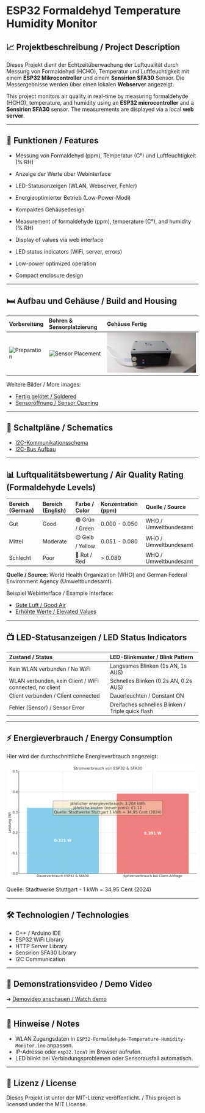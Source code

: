 # ESP32 Formaldehyd Temperature Humidity Monitor

## 📈 Projektbeschreibung / Project Description

Dieses Projekt dient der Echtzeitüberwachung der Luftqualität durch Messung von Formaldehyd (HCHO), Temperatur und Luftfeuchtigkeit mit einem **ESP32 Mikrocontroller** und einem **Sensirion SFA30** Sensor. 
Die Messergebnisse werden über einen lokalen **Webserver** angezeigt.

This project monitors air quality in real-time by measuring formaldehyde (HCHO), temperature, and humidity using an **ESP32 microcontroller** and a **Sensirion SFA30** sensor. 
The measurements are displayed via a local **web server**.

---

## 🏡 Funktionen / Features
- Messung von Formaldehyd (ppm), Temperatur (C°) und Luftfeuchtigkeit (% RH)
- Anzeige der Werte über Webinterface
- LED-Statusanzeigen (WLAN, Webserver, Fehler)
- Energieoptimierter Betrieb (Low-Power-Modi)
- Kompaktes Gehäusedesign

- Measurement of formaldehyde (ppm), temperature (C°), and humidity (% RH)
- Display of values via web interface
- LED status indicators (WiFi, server, errors)
- Low-power optimized operation
- Compact enclosure design

---

## 🛏️ Aufbau und Gehäuse / Build and Housing

| Vorbereitung | Bohren & Sensorplatzierung | Gehäuse Fertig |
|:---|:---|:---|
| ![Preparation](Bilder/Gehäuse/Bohrung_der_Struktur.jpg) | ![Sensor Placement](Bilder/Gehäuse/Platzierung_des_Sensors.jpg) | ![Finished Product](Bilder/Produkt/Produkt_Bild1.jfif) |

Weitere Bilder / More images:
- [Fertig gelötet / Soldered](Bilder/Gehäuse/Fertig_geloetet.jpg)
- [Sensoröffnung / Sensor Opening](Bilder/Gehäuse/Offnung_fuer_Sensor.jpg)

---

## 🔧 Schaltpläne / Schematics
- [I2C-Kommunikationsschema](Bilder/Schaltpläne/I2C_Kommunikation.png)
- [I2C-Bus Aufbau](Bilder/Schaltpläne/I2C_BUS.jpg)

---

## 📊 Luftqualitätsbewertung / Air Quality Rating (Formaldehyde Levels)

| Bereich (German) | Bereich (English) | Farbe / Color | Konzentration (ppm) | Quelle / Source |
|:---|:---|:---|:---|:---|
| Gut | Good | 🟢 Grün / Green | 0.000 - 0.050 | WHO / Umweltbundesamt |
| Mittel | Moderate | 🟡 Gelb / Yellow | 0.051 - 0.080 | WHO / Umweltbundesamt |
| Schlecht | Poor | 🔴 Rot / Red | > 0.080 | WHO / Umweltbundesamt |

**Quelle / Source:** World Health Organization (WHO) and German Federal Environment Agency (Umweltbundesamt).

Beispiel Webinterface / Example Interface:
- [Gute Luft / Good Air](Bilder/Webinterface_Screenshots/Im_gruenen_Bereich.jpeg)
- [Erhöhte Werte / Elevated Values](Bilder/Webinterface_Screenshots/Formaldehyd_Temperatur_rot.jpeg)

---

## 📺 LED-Statusanzeigen / LED Status Indicators

| Zustand / Status | LED-Blinkmuster / Blink Pattern |
|:---|:---|
| Kein WLAN verbunden / No WiFi | Langsames Blinken (1s AN, 1s AUS) |
| WLAN verbunden, kein Client / WiFi connected, no client | Schnelles Blinken (0.2s AN, 0.2s AUS) |
| Client verbunden / Client connected | Dauerleuchten / Constant ON |
| Fehler (Sensor) / Sensor Error | Dreifaches schnelles Blinken / Triple quick flash |

---

## ⚡ Energieverbrauch / Energy Consumption

Hier wird der durchschnittliche Energieverbrauch angezeigt:

![Energieverbrauch](Bilder/Energieverbrauch/Energieverbrauch_preislich.png)

Quelle: Stadtwerke Stuttgart - 1 kWh = 34,95 Cent (2024)

---

## 🛠️ Technologien / Technologies
- C++ / Arduino IDE
- ESP32 WiFi Library
- HTTP Server Library
- Sensirion SFA30 Library
- I2C Communication

---

## 🎥 Demonstrationsvideo / Demo Video

➔ [Demovideo anschauen / Watch demo](Video/VID-20240509-WA0027.mp4)

---

## 👀 Hinweise / Notes
- WLAN Zugangsdaten in `ESP32-Formaldehyde-Temperature-Humidity-Monitor.ino` anpassen.
- IP-Adresse oder `esp32.local` im Browser aufrufen.
- LED blinkt bei Verbindungsproblemen oder Sensorausfall automatisch.

---

## 🔗 Lizenz / License
Dieses Projekt ist unter der MIT-Lizenz veröffentlicht. / This project is licensed under the MIT License.
